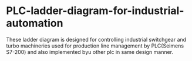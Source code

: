 # PLC-ladder-diagram-for-industrial-automation
These ladder diagram is designed for controlling industrial switchgear and turbo machineries used for production line management by PLC(Seimens S7-200) and also implemented byu other plc in same design manner.  
